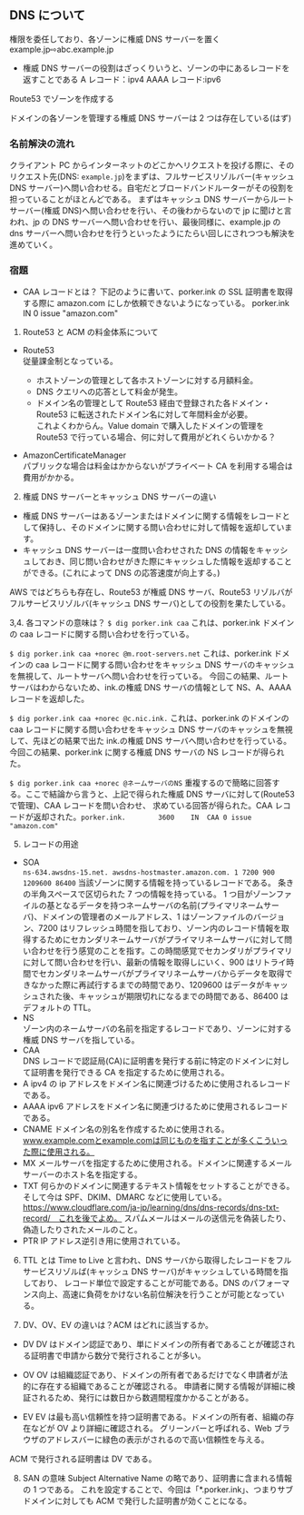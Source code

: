 ## DNS について

権限を委任しており、各ゾーンに権威 DNS サーバーを置く
example.jp⇨abc.example.jp

- 権威 DNS サーバーの役割はざっくりいうと、ゾーンの中にあるレコードを返すことである
  A レコード：ipv4
  AAAA レコード:ipv6

Route53 でゾーンを作成する

ドメインの各ゾーンを管理する権威 DNS サーバーは 2 つは存在している(はず)

### 名前解決の流れ

クライアント PC からインターネットのどこかへリクエストを投げる際に、そのリクエスト先(DNS: `example.jp`)をまずは、フルサービスリゾルバー(キャッシュ DNS サーバー)へ問い合わせる。自宅だとブロードバンドルーターがその役割を担っていることがほとんどである。
まずはキャッシュ DNS サーバーからルートサーバー(権威 DNS)へ問い合わせを行い、その後わからないので jp に聞けと言われ、jp の DNS サーバーへ問い合わせを行い、最後同様に、example.jp の dns サーバーへ問い合わせを行うといったようにたらい回しにされつつも解決を進めていく。

### 宿題

- CAA レコードとは？
  下記のように書いて、porker.ink の SSL 証明書を取得する際に amazon.com にしか依頼できないようになっている。
  porker.ink IN 0 issue "amazon.com"

1. Route53 と ACM の料金体系について

- Route53<br>
  従量課金制となっている。

  - ホストゾーンの管理として各ホストゾーンに対する月額料金。
  - DNS クエリへの応答として料金が発生。
  - ドメイン名の管理として Route53 経由で登録された各ドメイン・Route53 に転送されたドメイン名に対して年間料金が必要。<br>
    これよくわからん。Value domain で購入したドメインの管理を Route53 で行っている場合、何に対して費用がどれくらいかかる？

- AmazonCertificateManager<Br>
  パブリックな場合は料金はかからないがプライベート CA を利用する場合は費用がかかる。

2. 権威 DNS サーバーとキャッシュ DNS サーバーの違い

- 権威 DNS サーバーはあるゾーンまたはドメインに関する情報をレコードとして保持し、そのドメインに関する問い合わせに対して情報を返却しています。
- キャッシュ DNS サーバーは一度問い合わせされた DNS の情報をキャッシュしておき、同じ問い合わせがきた際にキャッシュした情報を返却することができる。(これによって DNS の応答速度が向上する。)

AWS ではどちらも存在し、Route53 が権威 DNS サーバ、Route53 リゾルバがフルサービスリゾルバ(キャッシュ DNS サーバ)としての役割を果たしている。

3,4. 各コマンドの意味は？
`$ dig porker.ink caa`
これは、porker.ink ドメインの caa レコードに関する問い合わせを行っている。

`$ dig porker.ink caa +norec @m.root-servers.net`
これは、porker.ink ドメインの caa レコードに関する問い合わせをキャッシュ DNS サーバのキャッシュを無視して、ルートサーバへ問い合わせを行っている。
今回この結果、ルートサーバはわからないため、ink.の権威 DNS サーバの情報として NS、A、AAAA レコードを返却した。

`$ dig porker.ink caa +norec @c.nic.ink.`
これは、porker.ink のドメインの caa レコードに関する問い合わせをキャッシュ DNS サーバのキャッシュを無視して、先ほどの結果で出た ink.の権威 DNS サーバへ問い合わせを行っている。今回この結果、porker.ink に関する権威 DNS サーバの NS レコードが得られた。

`$ dig porker.ink caa +norec @ネームサーバのNS`
重複するので簡略に回答する。ここで結論から言うと、上記で得られた権威 DNS サーバに対して(Route53 で管理)、CAA レコードを問い合わせ、
求めている回答が得られた。CAA レコードが返却された。`porker.ink.		3600	IN	CAA	0 issue "amazon.com"`

5. レコードの用途

- SOA<br>
  `ns-634.awsdns-15.net. awsdns-hostmaster.amazon.com. 1 7200 900 1209600 86400`
  当該ゾーンに関する情報を持っているレコードである。
  条きの半角スペースで区切られた 7 つの情報を持っている。
  1 つ目がゾーンファイルの基となるデータを持つネームサーバの名前(プライマリネームサーバ)、ドメインの管理者のメールアドレス、1 はゾーンファイルのバージョン、7200 はリフレッシュ時間を指しており、ゾーン内のレコード情報を取得するためにセカンダリネームサーバがプライマリネームサーバに対して問い合わせを行う感覚のことを指す。この時間感覚でセカンダリがプライマリに対して問い合わせを行い、最新の情報を取得しにいく、900 はリトライ時間でセカンダリネームサーバがプライマリネームサーバからデータを取得できなかった際に再試行するまでの時間であり、1209600 はデータがキャッシュされた後、キャッシュが期限切れになるまでの時間である、86400 はデフォルトの TTL。
- NS<br>
  ゾーン内のネームサーバの名前を指定するレコードであり、ゾーンに対する権威 DNS サーバを指している。
- CAA<br>
  DNS レコードで認証局(CA)に証明書を発行する前に特定のドメインに対して証明書を発行できる CA を指定するために使用される。
- A
  ipv4 の ip アドレスをドメイン名に関連づけるために使用されるレコードである。
- AAAA
  ipv6 アドレスをドメイン名に関連づけるために使用されるレコードである。
- CNAME
  ドメイン名の別名を作成するために使用される。www.example.comとexample.comは同じものを指すことが多くこういった際に使用される。
- MX
  メールサーバを指定するために使用される。ドメインに関連するメールサーバーのホスト名を指定する。
- TXT
  何らかのドメインに関連するテキスト情報をセットすることができる。そして今は SPF、DKIM、DMARC などに使用している。
  https://www.cloudflare.com/ja-jp/learning/dns/dns-records/dns-txt-record/　これを後でよめ。
  スパムメールはメールの送信元を偽装したり、偽造したりされたメールのこと。
- PTR
  IP アドレス逆引き用に使用されている。

6. TTL とは
   Time to Live と言われ、DNS サーバから取得したレコードをフルサービスリゾルば(キャッシュ DNS サーバ)がキャッシュしている時間を指しており、
   レコード単位で設定することが可能である。DNS のパフォーマンス向上、高速に負荷をかけない名前位解決を行うことが可能となっている。

7. DV、OV、EV の違いは？ACM はどれに該当するか。

- DV
  DV はドメイン認証であり、単にドメインの所有者であることが確認される証明書で申請から数分で発行されることが多い。

- OV
  OV は組織認証であり、ドメインの所有者であるだけでなく申請者が法的に存在する組織であることが確認される。
  申請者に関する情報が詳細に検証されるため、発行には数日から数週間程度かかることがある。

- EV
  EV は最も高い信頼性を持つ証明書である。ドメインの所有者、組織の存在などが OV より詳細に確認される。
  グリーンバーと呼ばれる、Web ブラウザのアドレスバーに緑色の表示がされるので高い信頼性を与える。

ACM で発行される証明書は DV である。

8. SAN の意味
   Subject Alternative Name の略であり、証明書に含まれる情報の 1 つである。
   これを設定することで、今回は「\*.porker.ink」、つまりサブドメインに対しても ACM で発行した証明書が効くことになる。
